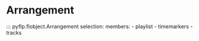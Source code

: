 # Arrangement

::: pyflp.flobject.Arrangement
    selection:
      members:
        - playlist
        - timemarkers
        - tracks

